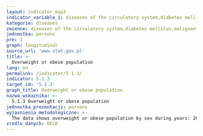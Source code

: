 ```yaml
---
layout: indicator_map3
indicator_variable_1: diseases of the circulatory system,diabetes mellitus,malignant neoplasms,chronic respiratory disease
kategorie: diseases
zmienne: diseases of the circulatory system,diabetes mellitus,malignant neoplasms,chronic respiratory disease
jednostka: persons
pre: 1
graph: longitudinal
source_url: 'www.stat.gov.pl'
title: >-
  Overweight or obese population
lang: en
permalink: /indicator/5-1-3/
indicator: 5.1.3
target_id: '5.1.3'
graph_title: Overweight or obese population
nazwa_wskaznika: >-
  5.1.3 Overweight or obese population
jednostka_prezentacji: persons
wyjasnienia_metodologiczne: >-
  The data shows overweight or obese population by sex during years: 2010 - 2017
zrodlo_danych: OECD
---
```


